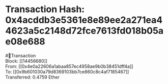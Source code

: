 
Transaction Hash: 0x4acddb3e5361e8e89ee2a271ea44623a5c2148d72fce7613fd018b05ae08e688
====================================================================================
  
#💸Transaction  
Block: [[14456680]]  
From: [[0x4e0a22606a1abaa857ec4958ae9b0b38451dff4a]]  
To: [[0x9b601030a79d8369103bb7ce860c8c4af7185467]]  
Transferred: 0.4759 Ether